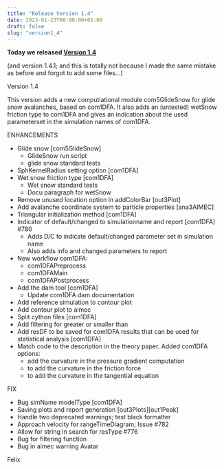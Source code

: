 ```yaml
---
title: "Release Version 1.4"
date: 2023-01-23T00:00:00+01:00
draft: false
slug: "version1_4"
---
```


**Today we released [Version 1.4](https://github.com/avaframe/AvaFrame/releases/tag/1.4)** 

(and version 1.4.1; and this is totally not because I made the same mistake as before and
forgot to add some files...)

Version 1.4 

This version adds a new computiational module com5GlideSnow for glide snow avalanches, 
based on com1DFA.  It also adds an (untested) wetSnow friction type to com1DFA and gives an indication 
about the used parameterset in the simulation names of com1DFA. 

ENHANCEMENTS

- Glide snow [com5GlideSnow]
    - GlideSnow run script
    - glide snow standard tests
- SphKernelRadius setting option [com1DFA] 
- Wet snow friction type [com1DFA]
    - Wet snow standard tests
    - Docu paragraph for wetSnow
- Remove unused location option in addColorBar [out3Plot]
- Add avalanche coordinate system to particle properties [ana3AIMEC]
- Triangular initialization method [com1DFA]
- Indicator of default/changed to simulationname and report [com1DFA] #780 
    - Adds D/C to indicate default/changed parameter set in simulation name
    - Also adds info and changed parameters to report
- New workflow com1DFA:
    - com1DFAPreprocess
    - com1DFAMain
    - com1DFAPostprocess
- Add the dam tool [com1DFA]
    - Update com1DFA dam documentation
- Add reference simulation to contour plot
- Add contour plot to aimec
- Split cython files [com1DFA]
- Add filtering for greater or smaller than
- Add resDF to be saved for com1DFA results that can be used for statistical analysis [com1DFA]
- Match code to  the description in the theory paper. Added com1DFA options:
    - add the curvature in the pressure gradient computation
    - to add the curvature in the friction force
    - to add the curvature in the tangential equation

FIX

- Bug simName modelType [com1DFA]
- Saving plots and report generation [out3Plots][out1Peak] 
- Handle two deprecated warnings; test black formatter
- Approach velocity for rangeTimeDiagram; Issue #782
- Allow for string in search for resType #776 
- Bug for filtering function
- Bug in aimec warning Avatar

Felix
